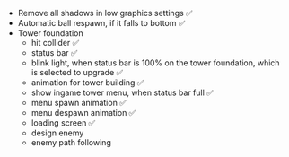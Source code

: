 - Remove all shadows in low graphics settings ✅
- Automatic ball respawn, if it falls to bottom ✅
- Tower foundation
  - hit collider ✅
  - status bar ✅
  - blink light, when status bar is 100% on the tower foundation, which is selected to upgrade ✅
  - animation for tower building ✅
  - show ingame tower menu, when status bar full ✅
  - menu spawn animation ✅
  - menu despawn animation ✅
  - loading screen ✅
  - design enemy
  - enemy path following
